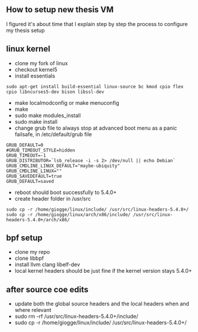 ## How to setup new thesis VM

I figured it's about time that I explain step by step the process to configure my thesis setup

## linux kernel

- clone my fork of linux
- checkout kernel5
- install essentials

```
sudo apt-get install build-essential linux-source bc kmod cpio flex cpio libncurses5-dev bison libssl-dev
```
- make localmodconfig or make menuconfig
- make
- sudo make modules_install
- sudo make install
- change grub file to always stop at advanced boot menu as a panic failsafe, in /etc/default/grub file

```
GRUB_DEFAULT=0
#GRUB_TIMEOUT_STYLE=hidden
GRUB_TIMEOUT=-1
GRUB_DISTRIBUTOR=`lsb_release -i -s 2> /dev/null || echo Debian`
GRUB_CMDLINE_LINUX_DEFAULT="maybe-ubiquity"
GRUB_CMDLINE_LINUX=""
GRUB_SAVEDEFAULT=true
GRUB_DEFAULT=saved
```
- reboot should boot successfully to 5.4.0+
- create header folder in /usr/src

```
sudo cp -r /home/giogge/linux/include/ /usr/src/linux-headers-5.4.0+/
sudo cp -r /home/giogge/linux/arch/x86/include/ /usr/src/linux-headers-5.4.0+/arch/x86/
```
## bpf setup 

- clone my repo
- clone libbpf
- install llvm clang libelf-dev
- local kernel headers should be just fine if the kernel version stays 5.4.0+

## after source coe edits

- update both the global source headers and the local headers when and where relevant
- sudo rm -rf /usr/src/linux-headers-5.4.0+/include/
- sudo cp -r /home/giogge/linux/include/ /usr/src/linux-headers-5.4.0+/
